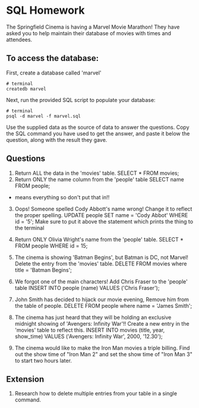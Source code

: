 # SQL Homework

The Springfield Cinema is having a Marvel Movie Marathon! They have asked you to help maintain their database of movies with times and attendees.

## To access the database:

First, create a database called 'marvel'

```
# terminal
createdb marvel
```

Next, run the provided SQL script to populate your database:

```
# terminal
psql -d marvel -f marvel.sql
```

Use the supplied data as the source of data to answer the questions. Copy the SQL command you have used to get the answer, and paste it below the question, along with the result they gave.

## Questions

1.  Return ALL the data in the 'movies' table.
SELECT * FROM movies;
2.  Return ONLY the name column from the 'people' table
SELECT name FROM people;
* means everything so don't put that in!!

3.  Oops! Someone spelled Cody Abbott's name wrong! Change it to reflect the proper spelling.
UPDATE people SET name = 'Cody Abbot' WHERE id = '5';
Make sure to put it above the statement which prints the thing to the terminal

4.  Return ONLY Olivia Wright's name from the 'people' table.
SELECT * FROM people WHERE id = 15;

5.  The cinema is showing 'Batman Begins', but Batman is DC, not Marvel! Delete the entry from the 'movies' table.
DELETE FROM movies where title = 'Batman Begins';

6.  We forgot one of the main characters! Add Chris Fraser to the 'people' table
INSERT INTO people (name) VALUES ('Chris Fraser');

7.  John Smith has decided to hijack our movie evening, Remove him from the table of people.
DELETE FROM people where name = 'James Smith';

8.  The cinema has just heard that they will be holding an exclusive midnight showing of 'Avengers: Infinity War'!! Create a new entry in the 'movies' table to reflect this.
INSERT INTO movies (title, year, show_time) VALUES ('Avengers: Infinity War', 2000, '12.30');


9.  The cinema would like to make the Iron Man movies a triple billing. Find out the show time of "Iron Man 2" and set the show time of "Iron Man 3" to start two hours later.



## Extension

1.  Research how to delete multiple entries from your table in a single command.
